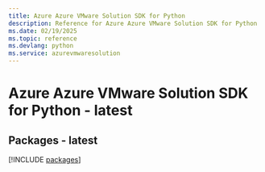 ```yaml
---
title: Azure Azure VMware Solution SDK for Python
description: Reference for Azure Azure VMware Solution SDK for Python
ms.date: 02/19/2025
ms.topic: reference
ms.devlang: python
ms.service: azurevmwaresolution
---
```

# Azure Azure VMware Solution SDK for Python - latest
## Packages - latest
[!INCLUDE [packages](azure-vmware-solution-index.md)]